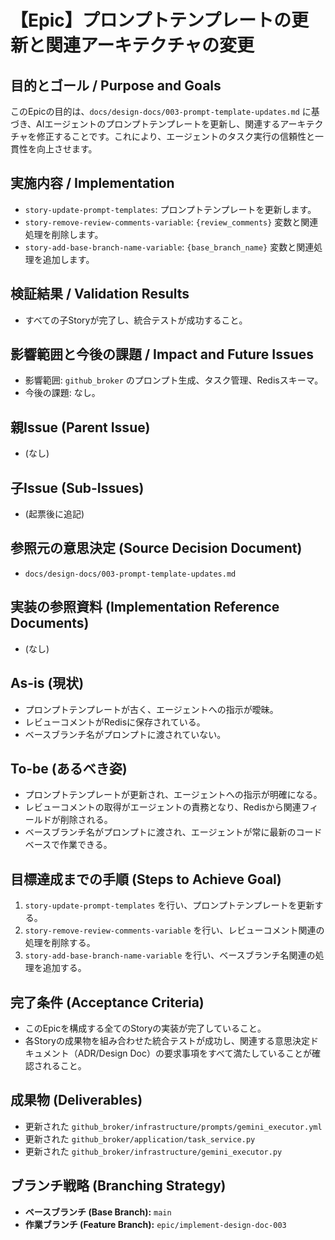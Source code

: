 # 【Epic】プロンプトテンプレートの更新と関連アーキテクチャの変更

## 目的とゴール / Purpose and Goals
このEpicの目的は、`docs/design-docs/003-prompt-template-updates.md` に基づき、AIエージェントのプロンプトテンプレートを更新し、関連するアーキテクチャを修正することです。これにより、エージェントのタスク実行の信頼性と一貫性を向上させます。

## 実施内容 / Implementation
- `story-update-prompt-templates`: プロンプトテンプレートを更新します。
- `story-remove-review-comments-variable`: `{review_comments}` 変数と関連処理を削除します。
- `story-add-base-branch-name-variable`: `{base_branch_name}` 変数と関連処理を追加します。

## 検証結果 / Validation Results
- すべての子Storyが完了し、統合テストが成功すること。

## 影響範囲と今後の課題 / Impact and Future Issues
- 影響範囲: `github_broker` のプロンプト生成、タスク管理、Redisスキーマ。
- 今後の課題: なし。

## 親Issue (Parent Issue)
- (なし)

## 子Issue (Sub-Issues)
- (起票後に追記)

## 参照元の意思決定 (Source Decision Document)
- `docs/design-docs/003-prompt-template-updates.md`

## 実装の参照資料 (Implementation Reference Documents)
- (なし)

## As-is (現状)
- プロンプトテンプレートが古く、エージェントへの指示が曖昧。
- レビューコメントがRedisに保存されている。
- ベースブランチ名がプロンプトに渡されていない。

## To-be (あるべき姿)
- プロンプトテンプレートが更新され、エージェントへの指示が明確になる。
- レビューコメントの取得がエージェントの責務となり、Redisから関連フィールドが削除される。
- ベースブランチ名がプロンプトに渡され、エージェントが常に最新のコードベースで作業できる。

## 目標達成までの手順 (Steps to Achieve Goal)
1. `story-update-prompt-templates` を行い、プロンプトテンプレートを更新する。
2. `story-remove-review-comments-variable` を行い、レビューコメント関連の処理を削除する。
3. `story-add-base-branch-name-variable` を行い、ベースブランチ名関連の処理を追加する。

## 完了条件 (Acceptance Criteria)
- このEpicを構成する全てのStoryの実装が完了していること。
- 各Storyの成果物を組み合わせた統合テストが成功し、関連する意思決定ドキュメント（ADR/Design Doc）の要求事項をすべて満たしていることが確認されること。

## 成果物 (Deliverables)
- 更新された `github_broker/infrastructure/prompts/gemini_executor.yml`
- 更新された `github_broker/application/task_service.py`
- 更新された `github_broker/infrastructure/gemini_executor.py`

## ブランチ戦略 (Branching Strategy)
- **ベースブランチ (Base Branch):** `main`
- **作業ブランチ (Feature Branch):** `epic/implement-design-doc-003`